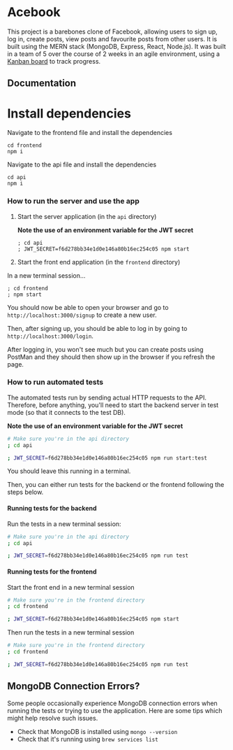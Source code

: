 # Acebook

This project is a barebones clone of Facebook, allowing users to sign up, log in, create posts, view posts and favourite posts from other users. It is built using the MERN stack (MongoDB, Express, React, Node.js).
It was built in a team of 5 over the course of 2 weeks in an agile environment, using a [Kanban board](https://trello.com/b/LFLx9O1P/team-wind-acebook-project) to track progress.

## Documentation

# Install dependencies

Navigate to the frontend file and install the dependencies

```
cd frontend
npm i
```

Navigate to the api file and install the dependencies

```
cd api
npm i
```

### How to run the server and use the app

1. Start the server application (in the `api` directory)

    **Note the use of an environment variable for the JWT secret**

    ```
    ; cd api
    ; JWT_SECRET=f6d278bb34e1d0e146a80b16ec254c05 npm start
    ```

2. Start the front end application (in the `frontend` directory)

In a new terminal session...

```
; cd frontend
; npm start
```

You should now be able to open your browser and go to `http://localhost:3000/signup` to create a new user.

Then, after signing up, you should be able to log in by going to `http://localhost:3000/login`.

After logging in, you won't see much but you can create posts using PostMan and they should then show up in the browser if you refresh the page.

### How to run automated tests

The automated tests run by sending actual HTTP requests to the API. Therefore, before anything, you'll need to start the backend server in test mode (so that it connects to the test DB).

**Note the use of an environment variable for the JWT secret**

```bash
# Make sure you're in the api directory
; cd api

; JWT_SECRET=f6d278bb34e1d0e146a80b16ec254c05 npm run start:test
```

You should leave this running in a terminal.

Then, you can either run tests for the backend or the frontend following the steps below.

#### Running tests for the backend

Run the tests in a new terminal session:

```bash
# Make sure you're in the api directory
; cd api

; JWT_SECRET=f6d278bb34e1d0e146a80b16ec254c05 npm run test
```

#### Running tests for the frontend

Start the front end in a new terminal session

```bash
# Make sure you're in the frontend directory
; cd frontend

; JWT_SECRET=f6d278bb34e1d0e146a80b16ec254c05 npm start
```

Then run the tests in a new terminal session

```bash
# Make sure you're in the frontend directory
; cd frontend

; JWT_SECRET=f6d278bb34e1d0e146a80b16ec254c05 npm run test
```

## MongoDB Connection Errors?

Some people occasionally experience MongoDB connection errors when running the tests or trying to use the application. Here are some tips which might help resolve such issues.

-   Check that MongoDB is installed using `mongo --version`
-   Check that it's running using `brew services list`
